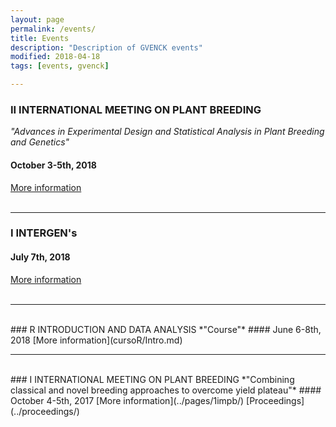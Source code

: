 ```yaml
---
layout: page
permalink: /events/
title: Events
description: "Description of GVENCK events"
modified: 2018-04-18
tags: [events, gvenck]

---
```


### II INTERNATIONAL MEETING ON PLANT BREEDING
*"Advances in Experimental Design and Statistical Analysis in Plant Breeding and Genetics"*  
#### October 3-5th, 2018
[More information](../pages/2impb/)  
<br>

<center><hr></center>

### I INTERGEN's
#### July 7th, 2018
[More information](../pages/intergens/)  
<br>

<center><hr></center>

<br>
### R INTRODUCTION AND DATA ANALYSIS 
*"Course"*
#### June 6-8th, 2018
[More information](cursoR/Intro.md)
<br>

<center><hr></center>

<br>
### I INTERNATIONAL MEETING ON PLANT BREEDING
*"Combining classical and novel breeding approaches to overcome yield plateau"*  
#### October 4-5th, 2017
[More information](../pages/1impb/)  
[Proceedings](../proceedings/)  

